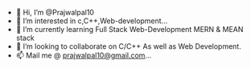 - 👋 Hi, I’m @Prajwalpal10
- 👀 I’m interested in c,C++,Web-development...
- 🌱 I’m currently learning Full Stack Web-Development MERN & MEAN stack
- 💞️ I’m looking to collaborate on C/C++ As well as Web Development.
- 📫 Mail me @ prajwalpal10@gmail.com...

<!---
Prajwalpal10/Prajwalpal10 is a ✨ special ✨ repository because its `README.md` (this file) appears on your GitHub profile.
You can click the Preview link to take a look at your changes.
--->
